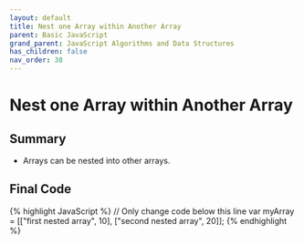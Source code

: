```yaml
---
layout: default
title: Nest one Array within Another Array
parent: Basic JavaScript
grand_parent: JavaScript Algorithms and Data Structures
has_children: false
nav_order: 38
---
```

# Nest one Array within Another Array
## Summary
- Arrays can be nested into other arrays.

## Final Code

{% highlight JavaScript %}
// Only change code below this line
var myArray = [["first nested array", 10], ["second nested array", 20]];
{% endhighlight %}
